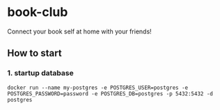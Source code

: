 # book-club
Connect your book self at home with your friends!



## How to start

### 1. startup database
`docker run --name my-postgres -e POSTGRES_USER=postgres -e POSTGRES_PASSWORD=password -e POSTGRES_DB=postgres -p 5432:5432 -d postgres
`

```